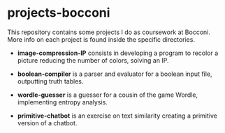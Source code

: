 # projects-bocconi

This repository contains some projects I do as coursework at Bocconi.  
More info on each project is found inside the specific directories.  

- **image-compression-IP** consists in developing a program to recolor a picture reducing the number of colors, solving an IP.  

- **boolean-compiler** is a parser and evaluator for a boolean input file, outputting truth tables. 

- **wordle-guesser** is a guesser for a cousin of the game Wordle, implementing entropy analysis. 

- **primitive-chatbot** is an exercise on text similarity creating a primitive version of a chatbot. 